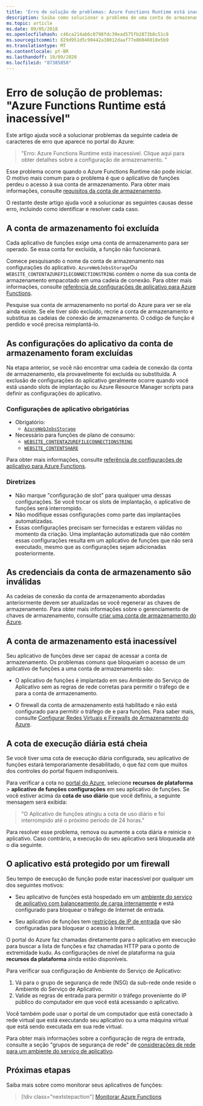 ```yaml
---
title: 'Erro de solução de problemas: Azure Functions Runtime está inacessível'
description: Saiba como solucionar o problema de uma conta de armazenamento inválida.
ms.topic: article
ms.date: 09/05/2018
ms.openlocfilehash: c46ca214ab6c0798fdc39ead575fb2873b8c51c8
ms.sourcegitcommit: 829d951d5c90442a38012daaf77e86046018e5b9
ms.translationtype: MT
ms.contentlocale: pt-BR
ms.lasthandoff: 10/09/2020
ms.locfileid: "87385850"
---
```

# <a name="troubleshoot-error-azure-functions-runtime-is-unreachable"></a>Erro de solução de problemas: "Azure Functions Runtime está inacessível"

Este artigo ajuda você a solucionar problemas da seguinte cadeia de caracteres de erro que aparece no portal do Azure:

> "Erro: Azure Functions Runtime está inacessível. Clique aqui para obter detalhes sobre a configuração de armazenamento. "

Esse problema ocorre quando o Azure Functions Runtime não pode iniciar. O motivo mais comum para o problema é que o aplicativo de funções perdeu o acesso à sua conta de armazenamento. Para obter mais informações, consulte [requisitos da conta de armazenamento](./functions-create-function-app-portal.md#storage-account-requirements).

O restante deste artigo ajuda você a solucionar as seguintes causas desse erro, incluindo como identificar e resolver cada caso.

## <a name="storage-account-was-deleted"></a>A conta de armazenamento foi excluída

Cada aplicativo de funções exige uma conta de armazenamento para ser operado. Se essa conta for excluída, a função não funcionará.

Comece pesquisando o nome da conta de armazenamento nas configurações do aplicativo. `AzureWebJobsStorage`Ou `WEBSITE_CONTENTAZUREFILECONNECTIONSTRING` contém o nome da sua conta de armazenamento empacotado em uma cadeia de conexão. Para obter mais informações, consulte [referência de configurações de aplicativo para Azure Functions](./functions-app-settings.md#azurewebjobsstorage).

Pesquise sua conta de armazenamento no portal do Azure para ver se ela ainda existe. Se ele tiver sido excluído, recrie a conta de armazenamento e substitua as cadeias de conexão de armazenamento. O código de função é perdido e você precisa reimplantá-lo.

## <a name="storage-account-application-settings-were-deleted"></a>As configurações do aplicativo da conta de armazenamento foram excluídas

Na etapa anterior, se você não encontrar uma cadeia de conexão da conta de armazenamento, ela provavelmente foi excluída ou substituída. A exclusão de configurações do aplicativo geralmente ocorre quando você está usando slots de implantação ou Azure Resource Manager scripts para definir as configurações do aplicativo.

### <a name="required-application-settings"></a>Configurações de aplicativo obrigatórias

* Obrigatório:
    * [`AzureWebJobsStorage`](./functions-app-settings.md#azurewebjobsstorage)
* Necessário para funções de plano de consumo:
    * [`WEBSITE_CONTENTAZUREFILECONNECTIONSTRING`](./functions-app-settings.md)
    * [`WEBSITE_CONTENTSHARE`](./functions-app-settings.md)

Para obter mais informações, consulte [referência de configurações de aplicativo para Azure Functions](./functions-app-settings.md).

### <a name="guidance"></a>Diretrizes

* Não marque "configuração de slot" para qualquer uma dessas configurações. Se você trocar os slots de implantação, o aplicativo de funções será interrompido.
* Não modifique essas configurações como parte das implantações automatizadas.
* Essas configurações precisam ser fornecidas e estarem válidas no momento da criação. Uma implantação automatizada que não contém essas configurações resulta em um aplicativo de funções que não será executado, mesmo que as configurações sejam adicionadas posteriormente.

## <a name="storage-account-credentials-are-invalid"></a>As credenciais da conta de armazenamento são inválidas

As cadeias de conexão da conta de armazenamento abordadas anteriormente devem ser atualizadas se você regenerar as chaves de armazenamento. Para obter mais informações sobre o gerenciamento de chaves de armazenamento, consulte [criar uma conta de armazenamento do Azure](../storage/common/storage-account-create.md).

## <a name="storage-account-is-inaccessible"></a>A conta de armazenamento está inacessível

Seu aplicativo de funções deve ser capaz de acessar a conta de armazenamento. Os problemas comuns que bloqueiam o acesso de um aplicativo de funções a uma conta de armazenamento são:

* O aplicativo de funções é implantado em seu Ambiente do Serviço de Aplicativo sem as regras de rede corretas para permitir o tráfego de e para a conta de armazenamento.

* O firewall da conta de armazenamento está habilitado e não está configurado para permitir o tráfego de e para funções. Para saber mais, consulte [Configurar Redes Virtuais e Firewalls de Armazenamento do Azure](../storage/common/storage-network-security.md?toc=%2fazure%2fstorage%2ffiles%2ftoc.json).

## <a name="daily-execution-quota-is-full"></a>A cota de execução diária está cheia

Se você tiver uma cota de execução diária configurada, seu aplicativo de funções estará temporariamente desabilitado, o que faz com que muitos dos controles do portal fiquem indisponíveis. 

Para verificar a cota no [portal do Azure](https://portal.azure.com), selecione **recursos de plataforma**  >  **aplicativo de funções configurações** em seu aplicativo de funções. Se você estiver acima da **cota de uso diário** que você definiu, a seguinte mensagem será exibida:

  > "O Aplicativo de funções atingiu a cota de uso diário e foi interrompido até o próximo período de 24 horas."

Para resolver esse problema, remova ou aumente a cota diária e reinicie o aplicativo. Caso contrário, a execução do seu aplicativo será bloqueada até o dia seguinte.

## <a name="app-is-behind-a-firewall"></a>O aplicativo está protegido por um firewall

Seu tempo de execução de função pode estar inacessível por qualquer um dos seguintes motivos:

* Seu aplicativo de funções está hospedado em um [ambiente do serviço de aplicativo com balanceamento de carga internamente](../app-service/environment/create-ilb-ase.md) e está configurado para bloquear o tráfego de Internet de entrada.

* Seu aplicativo de funções tem [restrições de IP de entrada](functions-networking-options.md#inbound-ip-restrictions) que são configuradas para bloquear o acesso à Internet. 

O portal do Azure faz chamadas diretamente para o aplicativo em execução para buscar a lista de funções e faz chamadas HTTP para o ponto de extremidade kudu. As configurações de nível de plataforma na guia **recursos da plataforma** ainda estão disponíveis.

Para verificar sua configuração de Ambiente do Serviço de Aplicativo:
1. Vá para o grupo de segurança de rede (NSG) da sub-rede onde reside o Ambiente do Serviço de Aplicativo.
1. Valide as regras de entrada para permitir o tráfego proveniente do IP público do computador em que você está acessando o aplicativo. 
   
Você também pode usar o portal de um computador que está conectado à rede virtual que está executando seu aplicativo ou a uma máquina virtual que está sendo executada em sua rede virtual. 

Para obter mais informações sobre a configuração de regra de entrada, consulte a seção "grupos de segurança de rede" de [considerações de rede para um ambiente do serviço de aplicativo](../app-service/environment/network-info.md#network-security-groups).

## <a name="next-steps"></a>Próximas etapas

Saiba mais sobre como monitorar seus aplicativos de funções:

> [!div class="nextstepaction"]
> [Monitorar Azure Functions](functions-monitoring.md)
